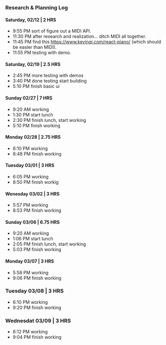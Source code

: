 ### Research & Planning Log
#### Saturday, 02/12 | 2 HRS
* 9:55 PM sort of figure out a MIDI API.
* 11:30 PM after research and realization... ditch MIDI all together.
* 11:45 PM find this https://www.kevinqi.com/react-piano/ (which should be easier than MIDI).
* 11:55 PM testing with demo.
#### Saturday, 02/19 | 2.5 HRS
* 2:45 PM more testing with demos
* 3:40 PM done testing start building
* 5:10 PM finish basic ui
#### Sunday 02/27 | 7 HRS
* 9:20 AM working
* 1:30 PM start lunch
* 2:30 PM finish lunch, start working
* 5:10 PM finish working
#### Monday 02/28 | 2.75 HRS
* 6:10 PM working
* 8:48 PM finish working
#### Tuesday 03/01 | 3 HRS
* 6:05 PM working
* 8:50 PM finish workig
#### Wenesday 03/02 | 3 HRS
* 5:57 PM working
* 8:53 PM finish working
#### Sunday 03/06 | 6.75 HRS
* 9:20 AM working
* 1:06 PM start lunch
* 2:05 PM finish lunch, start working
* 5:03 PM finish working
#### Monday 03/07 | 3 HRS
* 5:58 PM working
* 9:06 PM finish working
### Tuesday 03/08 | 3 HRS
* 6:10 PM working
* 9:20 PM finish working
### Wednesdat 03/09 | 3 HRS
* 6:12 PM working
* 9:04 PM finish working
